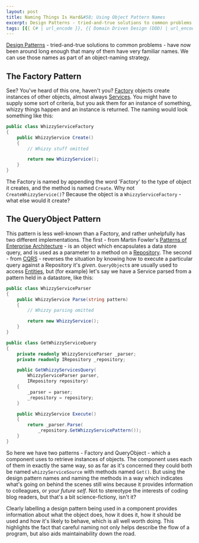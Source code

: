 ```yaml
---
layout: post
title: Naming Things Is Hard&#58; Using Object Pattern Names
excerpt: Design Patterns - tried-and-true solutions to common problems - have now been around long enough that many of them have very familiar names. We can use those names as part of an object-naming strategy.
tags: [{{ C# | url_encode }}, {{ Domain Driven Design (DDD) | url_encode }}, Patterns, {{ Programming Practices | url_encode }}]
---
```


[Design Patterns](https://en.wikipedia.org/wiki/Software_design_pattern) - tried-and-true solutions
to common problems - have now been around long enough that many of them have very familiar names. 
We can use those names as part of an object-naming strategy.

## The Factory Pattern

See? You've heard of this one, haven't you? [Factory](https://en.wikipedia.org/wiki/Factory_%28object-oriented_programming%29) 
objects create instances of other objects, almost always 
[Services](https://lostechies.com/jimmybogard/2008/08/21/services-in-domain-driven-design). You 
might have to supply some sort of criteria, but you ask them for an instance of something, whizzy
things happen and an instance is returned. The naming would look something like this:

```csharp
public class WhizzyServiceFactory
{
    public WhizzyService Create()
    {
        // Whizzy stuff omitted

        return new WhizzyService();
    }
}
```

The Factory is named by appending the word 'Factory' to the type of object it creates, and the 
method is named `Create`. Why not `CreateWhizzyService()`? Because the object is a 
`WhizzyServiceFactory` - what else would it create?

## The QueryObject Pattern

This pattern is less well-known than a Factory, and rather unhelpfully has two different 
implementations. The first - from Martin Fowler's 
[Patterns of Enterprise Architecture](https://martinfowler.com/eaaCatalog/queryObject.html) - is an
object which encapsulates a data store query, and is used as a parameter to a method on a 
[Repository](https://msdn.microsoft.com/en-us/library/ff649690.aspx). The second - from 
[CQRS](https://msdn.microsoft.com/en-gb/library/dn568103.aspx) - reverses the situation by knowing 
how to execute a particular query against a Repository it's *given*. `QueryObject`s are usually 
used to access [Entities](https://www.infoq.com/news/2015/01/aggregates-value-objects-ddd), but 
(for example) let's say we have a Service parsed from a pattern held in a datastore, like this:

```csharp
public class WhizzyServiceParser
{
    public WhizzyService Parse(string pattern)
    {
        // Whizzy parsing omitted

        return new WhizzyService();
    }
}

public class GetWhizzyServiceQuery
{
    private readonly WhizzyServiceParser _parser;
    private readonly IRepository _repository;

    public GetWhizzyServicesQuery(
        WhizzyServiceParser parser, 
        IRepository repository)
    {
        _parser = parser;
        _repository = repository;
    }

    public WhizzyService Execute()
    {
        return _parser.Parse(
            _repository.GetWhizzyServicePattern());
    }
}
```

So here we have two patterns - Factory and QueryObject - which a component uses to retrieve 
instances of objects. The component uses each of them in exactly the same way, so as far as it's 
concerned they could both be named `whizzyServiceSource` with methods named `Get()`. But using 
the design pattern names and naming the methods in a way which indicates what's going on behind the
scenes still wins because it provides information to colleagues, or *your future self*. Not to 
stereotype the interests of coding blog readers, but that's a bit science-fictiony, isn't it?

Clearly labelling a design pattern being used in a component provides information about what the 
object does, how it does it, how it should be used and how it's likely to behave, which is all well
worth doing. This highlights the fact that careful naming not only helps describe the flow of a 
program, but also aids maintainability down the road.